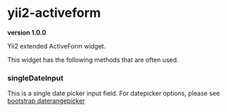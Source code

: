 # yii2-activeform

**version 1.0.0**

Yii2 extended ActiveForm widget.

This widget has the following methods that are often used.


### singleDateInput
This is a single date picker input field. For datepicker options, please see [bootstrap daterangepicker](http://www.daterangepicker.com/)
